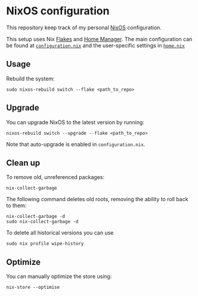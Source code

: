 # NixOS configuration

This repository keep track of my personal [NixOS][nixos] configuration.

This setup uses Nix [Flakes][flakes] and [Home Manager][home-manager]. The main configuration can be
found at [`configuration.nix`](configuration.nix) and the user-specific settings in
[`home.nix`](home.nix)

## Usage

Rebuild the system:
```
sudo nixos-rebuild switch --flake <path_to_repo>
```

## Upgrade

You can upgrade NixOS to the latest version by running:
```
nixos-rebuild switch --upgrade --flake <path_to_repo>
```

Note that auto-upgrade is enabled in `configuration.nix`.

## Clean up

To remove old, unreferenced packages:
```
nix-collect-garbage
```

The following command deletes old roots, removing the ability to roll back to them:
```
nix-collect-garbage -d
sudo nix-collect-garbage -d
```

To delete all historical versions you can use
```
sudo nix profile wipe-history
```

## Optimize

You can manually optimize the store using:
```
nix-store --optimise
```

[nixos]: https://nixos.org
[home-manager]: https://github.com/nix-community/home-manager
[flakes]: https://nixos.wiki/wiki/flakes
